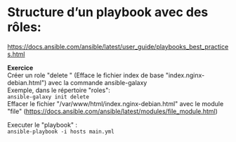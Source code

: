 # Structure d’un playbook avec des rôles:

https://docs.ansible.com/ansible/latest/user_guide/playbooks_best_practices.html


**Exercice**<br/>
Créer un role "delete " (Efface le fichier index de base "index.nginx-debian.html") avec la commande ansible-galaxy<br/>
Exemple, dans le répertoire "roles":<br/>
``
ansible-galaxy init delete
``<br/>
Effacer le fichier "/var/www/html/index.nginx-debian.html" avec le module "file" (https://docs.ansible.com/ansible/latest/modules/file_module.html)

Executer le "playbook" :<br/>
``
ansible-playbook -i hosts main.yml
``<br/>


